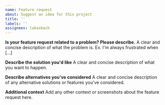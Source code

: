 ```yaml
---
name: Feature request
about: Suggest an idea for this project
title: ''
labels: ''
assignees: lukasbach
---
```


<!--
Since react-complex-tree has matured a lot since I've started working on it, I have started a successor library
that is available here: https://headless-tree.lukasbach.com

You might find that the issue you have is already fixed or working in Headless Tree, and I suggest you try
to see if that library fulfills your needs. Nevertheless, I still continue to maintain react-complex-tree,
so feel free to post issues or PRs here.
-->

**Is your feature request related to a problem? Please describe.**
A clear and concise description of what the problem is. Ex. I'm always frustrated when [...]

**Describe the solution you'd like**
A clear and concise description of what you want to happen.

**Describe alternatives you've considered**
A clear and concise description of any alternative solutions or features you've considered.

**Additional context**
Add any other context or screenshots about the feature request here.

<!--
  By the way, I also have a Github Sponsor account. A small contribution can help me continue investing free time
  into maintaining and improving my open source work.

  https://github.com/sponsors/lukasbach

  I can also provide paid support or consultency to help you with integrating my project, or to prioritize your
  issue. Feel free to contact me through contact@lukasbach.com, and we can find something that works for both
  of us :)
-->
